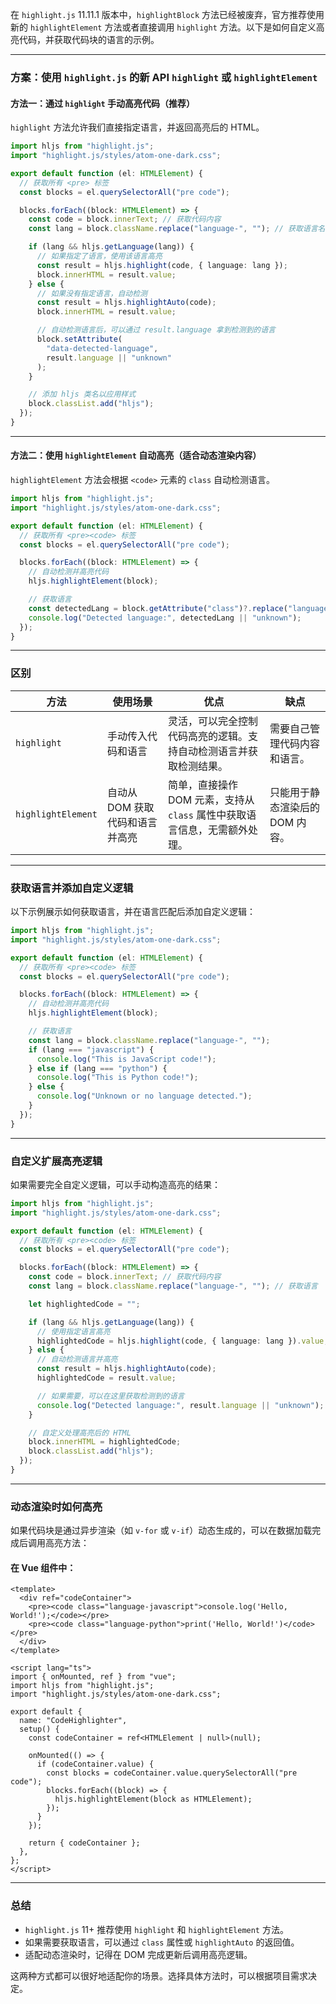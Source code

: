 在 `highlight.js` 11.11.1 版本中，`highlightBlock` 方法已经被废弃，官方推荐使用新的 `highlightElement` 方法或者直接调用 `highlight` 方法。以下是如何自定义高亮代码，并获取代码块的语言的示例。

---

### 方案：使用 `highlight.js` 的新 API `highlight` 或 `highlightElement`

#### 方法一：通过 `highlight` 手动高亮代码（推荐）

`highlight` 方法允许我们直接指定语言，并返回高亮后的 HTML。

```typescript
import hljs from "highlight.js";
import "highlight.js/styles/atom-one-dark.css";

export default function (el: HTMLElement) {
  // 获取所有 <pre> 标签
  const blocks = el.querySelectorAll("pre code");

  blocks.forEach((block: HTMLElement) => {
    const code = block.innerText; // 获取代码内容
    const lang = block.className.replace("language-", ""); // 获取语言名称

    if (lang && hljs.getLanguage(lang)) {
      // 如果指定了语言，使用该语言高亮
      const result = hljs.highlight(code, { language: lang });
      block.innerHTML = result.value;
    } else {
      // 如果没有指定语言，自动检测
      const result = hljs.highlightAuto(code);
      block.innerHTML = result.value;

      // 自动检测语言后，可以通过 result.language 拿到检测到的语言
      block.setAttribute(
        "data-detected-language",
        result.language || "unknown"
      );
    }

    // 添加 hljs 类名以应用样式
    block.classList.add("hljs");
  });
}
```

---

#### 方法二：使用 `highlightElement` 自动高亮（适合动态渲染内容）

`highlightElement` 方法会根据 `<code>` 元素的 `class` 自动检测语言。

```typescript
import hljs from "highlight.js";
import "highlight.js/styles/atom-one-dark.css";

export default function (el: HTMLElement) {
  // 获取所有 <pre><code> 标签
  const blocks = el.querySelectorAll("pre code");

  blocks.forEach((block: HTMLElement) => {
    // 自动检测并高亮代码
    hljs.highlightElement(block);

    // 获取语言
    const detectedLang = block.getAttribute("class")?.replace("language-", "");
    console.log("Detected language:", detectedLang || "unknown");
  });
}
```

---

### 区别

| 方法               | 使用场景                        | 优点                                                                       | 缺点                            |
| ------------------ | ------------------------------- | -------------------------------------------------------------------------- | ------------------------------- |
| `highlight`        | 手动传入代码和语言              | 灵活，可以完全控制代码高亮的逻辑。支持自动检测语言并获取检测结果。         | 需要自己管理代码内容和语言。    |
| `highlightElement` | 自动从 DOM 获取代码和语言并高亮 | 简单，直接操作 DOM 元素，支持从 `class` 属性中获取语言信息，无需额外处理。 | 只能用于静态渲染后的 DOM 内容。 |

---

### 获取语言并添加自定义逻辑

以下示例展示如何获取语言，并在语言匹配后添加自定义逻辑：

```typescript
import hljs from "highlight.js";
import "highlight.js/styles/atom-one-dark.css";

export default function (el: HTMLElement) {
  // 获取所有 <pre><code> 标签
  const blocks = el.querySelectorAll("pre code");

  blocks.forEach((block: HTMLElement) => {
    // 自动检测并高亮代码
    hljs.highlightElement(block);

    // 获取语言
    const lang = block.className.replace("language-", "");
    if (lang === "javascript") {
      console.log("This is JavaScript code!");
    } else if (lang === "python") {
      console.log("This is Python code!");
    } else {
      console.log("Unknown or no language detected.");
    }
  });
}
```

---

### 自定义扩展高亮逻辑

如果需要完全自定义逻辑，可以手动构造高亮的结果：

```typescript
import hljs from "highlight.js";
import "highlight.js/styles/atom-one-dark.css";

export default function (el: HTMLElement) {
  // 获取所有 <pre><code> 标签
  const blocks = el.querySelectorAll("pre code");

  blocks.forEach((block: HTMLElement) => {
    const code = block.innerText; // 获取代码内容
    const lang = block.className.replace("language-", ""); // 获取语言

    let highlightedCode = "";

    if (lang && hljs.getLanguage(lang)) {
      // 使用指定语言高亮
      highlightedCode = hljs.highlight(code, { language: lang }).value;
    } else {
      // 自动检测语言并高亮
      const result = hljs.highlightAuto(code);
      highlightedCode = result.value;

      // 如果需要，可以在这里获取检测到的语言
      console.log("Detected language:", result.language || "unknown");
    }

    // 自定义处理高亮后的 HTML
    block.innerHTML = highlightedCode;
    block.classList.add("hljs");
  });
}
```

---

### 动态渲染时如何高亮

如果代码块是通过异步渲染（如 `v-for` 或 `v-if`）动态生成的，可以在数据加载完成后调用高亮方法：

#### 在 Vue 组件中：

```vue
<template>
  <div ref="codeContainer">
    <pre><code class="language-javascript">console.log('Hello, World!');</code></pre>
    <pre><code class="language-python">print('Hello, World!')</code></pre>
  </div>
</template>

<script lang="ts">
import { onMounted, ref } from "vue";
import hljs from "highlight.js";
import "highlight.js/styles/atom-one-dark.css";

export default {
  name: "CodeHighlighter",
  setup() {
    const codeContainer = ref<HTMLElement | null>(null);

    onMounted(() => {
      if (codeContainer.value) {
        const blocks = codeContainer.value.querySelectorAll("pre code");
        blocks.forEach((block) => {
          hljs.highlightElement(block as HTMLElement);
        });
      }
    });

    return { codeContainer };
  },
};
</script>
```

---

### 总结

- `highlight.js` 11+ 推荐使用 `highlight` 和 `highlightElement` 方法。
- 如果需要获取语言，可以通过 `class` 属性或 `highlightAuto` 的返回值。
- 适配动态渲染时，记得在 DOM 完成更新后调用高亮逻辑。

这两种方式都可以很好地适配你的场景。选择具体方法时，可以根据项目需求决定。
